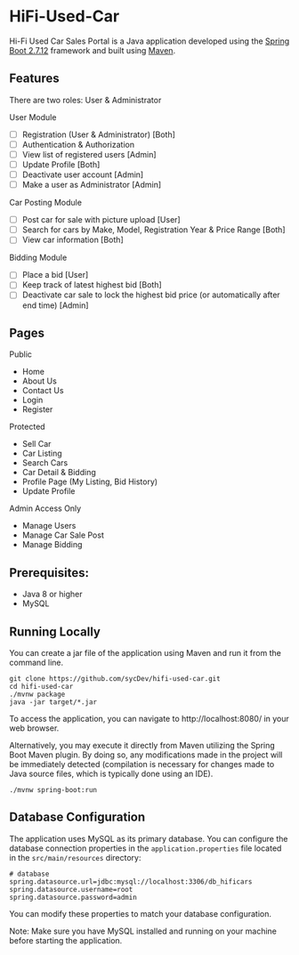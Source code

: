 # HiFi-Used-Car

Hi-Fi Used Car Sales Portal is a Java application developed using the [Spring Boot 2.7.12](https://spring.io/guides/gs/spring-boot) framework and built using [Maven](https://spring.io/guides/gs/maven).

## Features

There are two roles: User & Administrator

User Module
- [ ] Registration (User & Administrator) [Both]
- [ ] Authentication & Authorization
- [ ] View list of registered users [Admin]
- [ ] Update Profile [Both]
- [ ] Deactivate user account [Admin]
- [ ] Make a user as Administrator [Admin]

Car Posting Module
- [ ] Post car for sale with picture upload [User]
- [ ] Search for cars by Make, Model, Registration Year & Price Range [Both]
- [ ] View car information [Both]

Bidding Module
- [ ] Place a bid [User]
- [ ] Keep track of latest highest bid [Both]
- [ ] Deactivate car sale to lock the highest bid price (or automatically after end time) [Admin]

## Pages

Public
- Home
- About Us
- Contact Us
- Login
- Register

Protected
- Sell Car
- Car Listing
- Search Cars
- Car Detail & Bidding
- Profile Page (My Listing, Bid History)
- Update Profile

Admin Access Only
- Manage Users
- Manage Car Sale Post
- Manage Bidding

## Prerequisites:

- Java 8 or higher
- MySQL

## Running Locally

You can create a jar file of the application using Maven and run it from the command line.

```
git clone https://github.com/sycDev/hifi-used-car.git
cd hifi-used-car
./mvnw package
java -jar target/*.jar
```

To access the application, you can navigate to http://localhost:8080/ in your web browser.

Alternatively, you may execute it directly from Maven utilizing the Spring Boot Maven plugin. By doing so, any 
modifications made in the project will be immediately detected (compilation is necessary for changes made to Java 
source files, which is typically done using an IDE).

```
./mvnw spring-boot:run
```

## Database Configuration

The application uses MySQL as its primary database. You can configure the database connection properties in the 
`application.properties` file located in the `src/main/resources` directory:

```properties
# database
spring.datasource.url=jdbc:mysql://localhost:3306/db_hificars
spring.datasource.username=root
spring.datasource.password=admin
```

You can modify these properties to match your database configuration.

Note: Make sure you have MySQL installed and running on your machine before starting the application.
